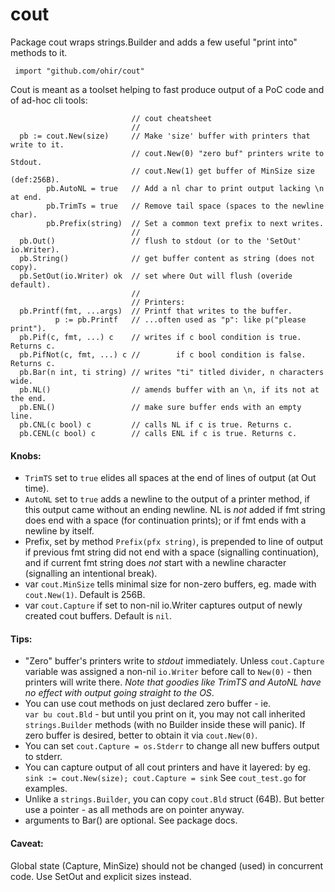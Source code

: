 # cout
Package cout wraps strings.Builder and adds a few useful "print into" methods to it.

     import "github.com/ohir/cout"

Cout is meant as a toolset helping to fast produce output of a PoC code and of ad-hoc cli tools:

```
                           // cout cheatsheet
                           //
  pb := cout.New(size)     // Make 'size' buffer with printers that write to it.
                           // cout.New(0) "zero buf" printers write to Stdout.
                           // cout.New(1) get buffer of MinSize size (def:256B).
        pb.AutoNL = true   // Add a nl char to print output lacking \n at end.
        pb.TrimTs = true   // Remove tail space (spaces to the newline char).
        pb.Prefix(string)  // Set a common text prefix to next writes.
                           //
  pb.Out()                 // flush to stdout (or to the 'SetOut' io.Writer).
  pb.String()              // get buffer content as string (does not copy).
  pb.SetOut(io.Writer) ok  // set where Out will flush (overide default).
                           //
                           // Printers:
  pb.Printf(fmt, ...args)  // Printf that writes to the buffer.
          p := pb.Printf   // ...often used as "p": like p("please print").
  pb.Pif(c, fmt, ...) c    // writes if c bool condition is true. Returns c.
  pb.PifNot(c, fmt, ...) c //        if c bool condition is false. Returns c.
  pb.Bar(n int, ti string) // writes "ti" titled divider, n characters wide.
  pb.NL()                  // amends buffer with an \n, if its not at the end.
  pb.ENL()                 // make sure buffer ends with an empty line.
  pb.CNL(c bool) c         // calls NL if c is true. Returns c.
  pb.CENL(c bool) c        // calls ENL if c is true. Returns c.
```

#### Knobs:
- `TrimTS` set to `true` elides all spaces at the end of lines of output (at Out time).
- `AutoNL` set to `true` adds a newline to the output of a printer method, if this output came without an ending newline.  NL is *not* added if fmt string does end with a space (for continuation prints); or if fmt ends with a newline by itself.
- Prefix, set by method `Prefix(pfx string)`, is prepended to line of output if previous fmt string did not end with a space (signalling continuation), and if current fmt string does *not* start with a newline character (signalling an intentional break).
- var `cout.MinSize` tells minimal size for non-zero buffers, eg. made with `cout.New(1)`. Default is 256B.
- var `cout.Capture` if set to non-nil io.Writer captures output of newly created cout buffers. Default is `nil`.

#### Tips:
- "Zero" buffer's printers write to *stdout* immediately. Unless `cout.Capture` variable was assigned a non-nil `io.Writer` before call to `New(0)` - then printers will write there. _Note that goodies like TrimTS and AutoNL have no effect with output going straight to the OS_.
- You can use cout methods on just declared zero buffer - ie. `var bu cout.Bld` - but until you print on it, you may not call inherited `strings.Builder` methods (with no Builder inside these will panic). If zero buffer is desired, better to obtain it via `cout.New(0)`.
- You can set `cout.Capture = os.Stderr` to change all new buffers output to stderr.
- You can capture output of all cout printers and have it layered: by eg.  `sink := cout.New(size); cout.Capture = sink` See `cout_test.go` for examples.
- Unlike a `strings.Builder`, you can copy `cout.Bld` struct (64B). But better use a pointer - as all methods are on pointer anyway.
- arguments to Bar() are optional. See package docs.

#### Caveat:
Global state (Capture, MinSize) should not be changed (used) in concurrent code. Use SetOut and explicit sizes instead.

